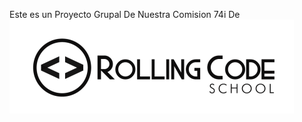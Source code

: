 Este es un Proyecto Grupal De Nuestra Comision 74i De
     <img src="./src/assets/logo2.png" alt="Logo Del School" />